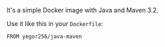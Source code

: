 It's a simple Docker image with Java and Maven 3.2.

Use it like this in your `Dockerfile`:

```
FROM yegor256/java-maven
```

